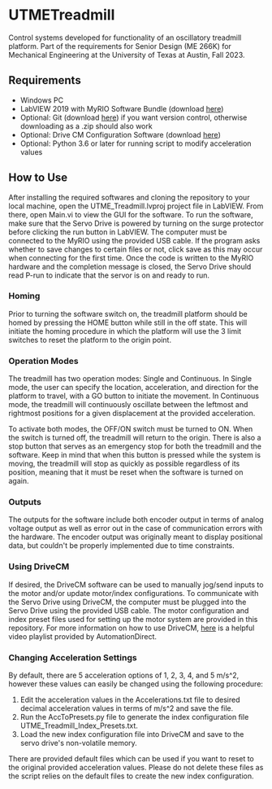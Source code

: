 # UTMETreadmill
Control systems developed for functionality of an oscillatory treadmill platform. Part of the requirements for Senior Design (ME 266K) for Mechanical Engineering at the University of Texas at Austin, Fall 2023.

## Requirements
- Windows PC
- LabVIEW 2019 with MyRIO Software Bundle (download [here](https://www.ni.com/en/support/downloads/software-products/download.labview-myrio-software-bundle.html#305936))
- Optional: Git (download [here](https://git-scm.com/downloads)) if you want version control, otherwise downloading as a .zip should also work
- Optional: Drive CM Configuration Software (download [here](https://www.automationdirect.com/support/software-downloads?itemcode=Drive%20CM%20Configuration#))
- Optional: Python 3.6 or later for running script to modify acceleration values

## How to Use
After installing the required softwares and cloning the repository to your local machine, open the UTME_Treadmill.lvproj project file in LabVIEW. From there, open Main.vi to view the GUI for the software. To run the software, make sure that the Servo Drive is powered by turning on the surge protector before clicking the run button in LabVIEW. The computer must be connected to the MyRIO using the provided USB cable. If the program asks whether to save changes to certain files or not, click save as this may occur when connecting for the first time. Once the code is written to the MyRIO hardware and the completion message is closed, the Servo Drive should read P-run to indicate that the servor is on and ready to run.

### Homing
Prior to turning the software switch on, the treadmill platform should be homed by pressing the HOME button while still in the off state. This will initiate the homing procedure in which the platform will use the 3 limit switches to reset the platform to the origin point.

### Operation Modes
The treadmill has two operation modes: Single and Continuous. In Single mode, the user can specify the location, acceleration, and direction for the platform to travel, with a GO button to initiate the movement. In Continuous mode, the treadmill will continuously oscillate between the leftmost and rightmost positions for a given displacement at the provided acceleration.

To activate both modes, the OFF/ON switch must be turned to ON. When the switch is turned off, the treadmill will return to the origin. There is also a stop button that serves as an emergency stop for both the treadmill and the software. Keep in mind that when this button is pressed while the system is moving, the treadmill will stop as quickly as possible regardless of its position, meaning that it must be reset when the software is turned on again.

### Outputs
The outputs for the software include both encoder output in terms of analog voltage output as well as error out in the case of communication errors with the hardware. The encoder output was originally meant to display positional data, but couldn't be properly implemented due to time constraints. 

### Using DriveCM
If desired, the DriveCM software can be used to manually jog/send inputs to the motor and/or update motor/index configurations. To communicate with the Servo Drive using DriveCM, the computer must be plugged into the Servo Drive using the provided USB cable. The motor configuration and index preset files used for setting up the motor system are provided in this repository. For more information on how to use DriveCM, [here](https://www.youtube.com/watch?v=_frHrodUB5I&list=PLPdypWXY_ROrmv1rvx_KLrxFEm1wZPbL2) is a helpful video playlist provided by AutomationDirect.

### Changing Acceleration Settings
By default, there are 5 acceleration options of 1, 2, 3, 4, and 5 m/s^2, however these values can easily be changed using the following procedure:

1. Edit the acceleration values in the Accelerations.txt file to desired decimal acceleration values in terms of m/s^2 and save the file.
2. Run the AccToPresets.py file to generate the index configuration file UTME_Treadmill_Index_Presets.txt.
3. Load the new index configuration file into DriveCM and save to the servo drive's non-volatile memory.

There are provided default files which can be used if you want to reset to the original provided acceleration values. Please do not delete these files as the script relies on the default files to create the new index configuration.
